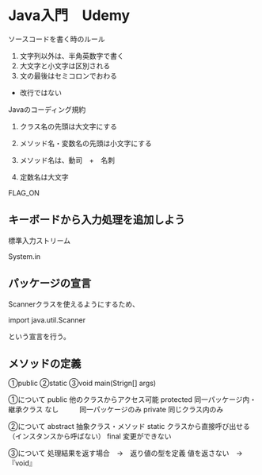 # Java入門　Udemy

ソースコードを書く時のルール


1. 文字列以外は、半角英数字で書く
2. 大文字と小文字は区別される
3. 文の最後はセミコロンでおわる
 - 改行ではない
 
 Javaのコーディング規約
 
 1. クラス名の先頭は大文字にする
 
 2. メソッド名・変数名の先頭は小文字にする
 
 3. メソッド名は、動司　+　名刺
  
  4. 定数名は大文字
  
  FLAG_ON
  
  
  ## キーボードから入力処理を追加しよう
  
  標準入力ストリーム
  
  System.in
  
##  パッケージの宣言

Scannerクラスを使えるようにするため、

import java.util.Scanner

という宣言を行う。

## メソッドの定義

①public ②static ③void main(Strign[] args)

①について
public 他のクラスからアクセス可能
protected 同一パッケージ内・継承クラス
なし　　　同一パッケージのみ
private       同じクラス内のみ

②について
abstract 抽象クラス・メソッド
static  クラスから直接呼び出せる（インスタンスから呼ばない）
final  変更ができない

③について
処理結果を返す場合　→　返り値の型を定義
値を返さない　→『void』

